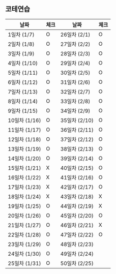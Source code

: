 ## 코테연습

| 날짜          | 체크 | 날짜          | 체크  |
|-------------| --- |-------------|-----|
| 1일차 (1/7)   | O | 26일차 (2/1)  | O   |
| 2일차 (1/8)   | O | 27일차 (2/2)  | O   |
| 3일차 (1/9)   | O | 28일차 (2/3)  | O   |
| 4일차 (1/10)  | O | 29일차 (2/4)  | O   |
| 5일차 (1/11)  | O | 30일차 (2/5)  | O   |
| 6일차 (1/12)  | O | 31일차 (2/6)  | O   |
| 7일차 (1/13)  | O | 32일차 (2/7)  | O   |
| 8일차 (1/14)  | O | 33일차 (2/8)  | O   |
| 9일차 (1/15)  | O | 34일차 (2/9)  | O   |
| 10일차 (1/16) | O | 35일차 (2/10) | O   |
| 11일차 (1/17) | O | 36일차 (2/11) | O   |
| 12일차 (1/18) | O | 37일차 (2/12) | O   |
| 13일차 (1/19) | O | 38일차 (2/13) | O   |
| 14일차 (1/20) | O | 39일차 (2/14) | O   |
| 15일차 (1/21) | X | 40일차 (2/15) | O   |
| 16일차 (1/22) | X | 41일차 (2/16) | O   |
| 17일차 (1/23) | X | 42일차 (2/17) | O   |
| 18일차 (1/24) | X | 43일차 (2/18) | X   |
| 19일차 (1/25) | O | 44일차 (2/19) | X   |
| 20일차 (1/26) | O | 45일차 (2/20) | O   |
| 21일차 (1/27) | O | 46일차 (2/21) | X   |
| 22일차 (1/28) | O | 47일차 (2/22) | O   |
| 23일차 (1/29) | O | 48일차 (2/23) |     |
| 24일차 (1/30) | O | 49일차 (2/24) |     |
| 25일차 (1/31) | O | 50일차 (2/25) |     |